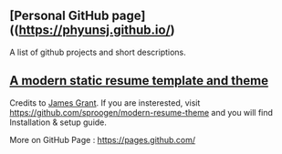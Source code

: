 ## [Personal GitHub page]((https://phyunsj.github.io/)

A list of github projects and short descriptions.

## [A modern static resume template and theme](https://github.com/sproogen/modern-resume-theme)

Credits to [James Grant](http://www.jameswgrant.co.uk/). If you are insterested, visit https://github.com/sproogen/modern-resume-theme and you will find Installation & setup guide.

More on GitHub Page : https://pages.github.com/
